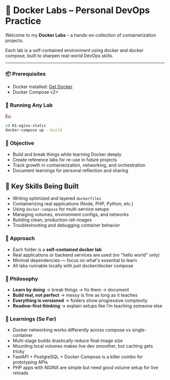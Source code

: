 # 🐳 Docker Labs – Personal DevOps Practice

Welcome to my **Docker Labs** – a hands-on collection of containerization projects.
 
Each lab is a self-contained environment using docker and docker compose, built to sharpen real-world DevOps skills.

---

### 📦 Prerequisites

- Docker installed: [Get Docker](https://docs.docker.com/get-docker/)
- Docker Compose v2+


### 🚀 Running Any Lab

Ex:
```bash
cd 01-nginx-static
docker-compose up --build
```


### 🎯 Objective

- Build and break things while learning Docker deeply
- Create reference labs for re-use in future projects
- Track growth in containerization, networking, and orchestration
- Document learnings for personal reflection and sharing


## 🧠 Key Skills Being Built

- Writing optimized and layered `dockerfiles`
- Containerizing real applications (Node, PHP, Python, etc.)
- Using `docker-compose` for multi-service setups
- Managing volumes, environment configs, and networks
- Building clean, production-ish images
- Troubleshooting and debugging container behavior


### 🧪 Approach

- Each folder is a **self-contained docker lab**
- Real applications or backend services are used (no "hello world" only)
- Minimal dependencies — focus on what's essential to learn
- All labs runnable locally with just docker/docker compose



### 🎯 Philosophy

- **Learn by doing** → break things → fix them → document
- **Build real, not perfect** → messy is fine as long as it teaches
- **Everything is versioned** → folders show progressive complexity
- **Readme-first thinking** → explain setups like I’m teaching someone else



### 📒 Learnings (So Far)

- Docker networking works differently across compose vs single-container
- Multi-stage builds drastically reduce final image size
- Mounting local volumes makes live dev smoother, but caching gets tricky
- FastAPI + PostgreSQL + Docker Compose is a killer combo for prototyping APIs
- PHP apps with NGINX are simple but need good volume setup for live reloads
